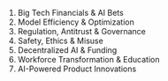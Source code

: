 1. Big Tech Financials & AI Bets  
2. Model Efficiency & Optimization  
3. Regulation, Antitrust & Governance  
4. Safety, Ethics & Misuse  
5. Decentralized AI & Funding  
6. Workforce Transformation & Education  
7. AI-Powered Product Innovations